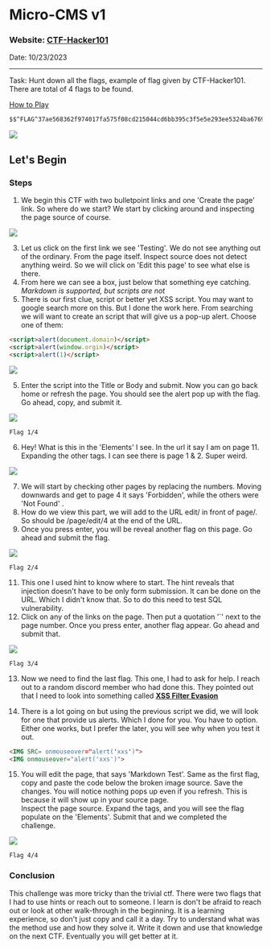 # Micro-CMS v1

### Website: [CTF-Hacker101](https://ctf.hacker101.com/ctf)
Date: 10/23/2023

-----------------------------------------------------------------
Task: Hunt down all the flags, example of flag given by CTF-Hacker101. There are total of 4 flags to be found.

[How to Play](https://ctf.hacker101.com/howtoplay)

```css
$$^FLAG^37ae568362f974017fa575f08cd215044cd6bb395c3f5e5e293ee5324ba6769c$FLAG$
```
![](/Easy/Images/Microv1-image1.png)

## Let's Begin

### Steps
1. We begin this CTF with two bulletpoint links and one 'Create the page' link. So where do we start?
   We start by clicking around and inspecting the page source of course.
   
![](/Easy/Images/Microv1-image2.png)

3. Let us click on the first link we see 'Testing'. We do not see anything out of the ordinary. From the page itself.
   Inspect source does not detect anything weird. So we will click on 'Edit this page' to see what else is there.
4. From here we can see a box, just below that something eye catching. *Markdown is supported, but scripts are not*
5. There is our first clue, script or better yet XSS script. You may want to google search more on this. But I done the work here.
   From searching we will want to create an script that will give us a pop-up alert. Choose one of them:
```html
<script>alert(document.domain)</script>
<script>alert(window.orgin)</script>
<script>alert(1)</script>
```
![](/Easy/Images/Microv1-image3.png)

5. Enter the script into the Title or Body and submit. Now you can go back home or refresh the page.
   You should see the alert pop up with the flag. Go ahead, copy, and submit it.
   
![](/Easy/Images/Microv1-image4.png)
   
<Code>Flag 1/4</Code>

6. Hey! What is this in the 'Elements' I see. In the url it say I am on page 11. Expanding the other  tags.
   I can see there is page 1 & 2. Super weird.

![](/Easy/Images/Microv1-image5.png)
   
7. We will start by checking other pages by replacing the numbers. Moving downwards and get to
    page 4 it says 'Forbidden', while the others were 'Not Found' .
9. How do we view this part, we will add to the URL edit/ in front of page/. So should be /page/edit/4 at the end of the URL.
10. Once you press enter, you will be reveal another flag on this page. Go ahead and submit the flag.

![](/Easy/Images/Microv1-image6.png)

<Code>Flag 2/4</Code>

11. This one I used hint to know where to start. The hint reveals that injection doesn't have to be only form submission. It can be done on the URL. Which I didn't know that. So to do this need to test SQL vulnerability.
12. Click on any of the links on the page. Then put a quotation '`' next to the page number. Once you press enter, another flag appear.
    Go ahead and submit that.

![](/Easy/Images/Microv1-image7.png)

<Code>Flag 3/4</Code>

13. Now we need to find the last flag. This one, I had to ask for help. I reach out to a random discord member who had done this. They pointed out that I need to look into something called [**XSS Filter Evasion**](https://cheatsheetseries.owasp.org/cheatsheets/XSS_Filter_Evasion_Cheat_Sheet.html)

14. There is a lot going on but using the previous script we did, we will look for one that provide us alerts. Which I done for you.
    You have to option. Either one works, but I prefer the later, you will see why when you test it out.
```html
<IMG SRC= onmouseover="alert('xxs')">
<IMG onmouseover="alert('xxs')">
```
15. You will edit the page, that says 'Markdown Test'. Same as the first flag, copy and paste the code below the broken image source.
    Save the changes. You will notice nothing pops up even if you refresh. This is because it will show up in your source page.     
    Inspect the page source. Expand the tags, and you will see the flag populate on the 'Elements'. Submit that and we completed the 
    challenge.

![](/Easy/Images/Microv1-image8.png)

<Code>Flag 4/4</Code>

### Conclusion
This challenge was more tricky than the trivial ctf. There were two flags that I had to use hints or reach out to someone.
I learn is don't be afraid to reach out or look at other walk-through in the beginning. It is a learning experience, so don't just copy and call it a day. Try to understand what was the method use and how they solve it. Write it down and use that knowledge on the next CTF. Eventually you will get better at it. 


